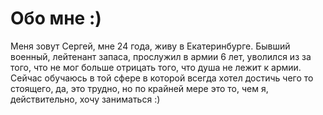 # Обо мне :)

Меня зовут Сергей, мне 24 года, живу в Екатеринбурге. Бывший военный, лейтенант запаса, прослужил в армии 6 лет, уволился из за того, что не мог больше отрицать того, что душа не лежит к армии. Сейчас обучаюсь в той сфере в которой всегда хотел достичь чего то стоящего, да, это трудно, но по крайней мере это то, чем я, действительно, хочу заниматься :)